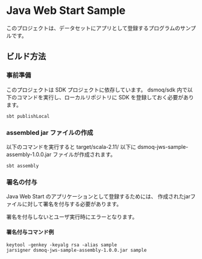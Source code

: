 # Java Web Start Sample

このプロジェクトは、データセットにアプリとして登録するプログラムのサンプルです。

## ビルド方法

### 事前準備

このプロジェクトは SDK プロジェクトに依存しています。
dsmoq/sdk 内で以下のコマンドを実行し、ローカルリポジトリに SDK を登録しておく必要があります。

```
sbt publishLocal
```

### assembled jar ファイルの作成

以下のコマンドを実行すると target/scala-2.11/ 以下に
dsmoq-jws-sample-assembly-1.0.0.jar ファイルが作成されます。

```
sbt assembly
```

### 署名の付与

Java Web Start のアプリケーションとして登録するためには、
作成されたjarファイルに対して署名を付与する必要があります。

署名を付与しないとユーザ実行時にエラーとなります。

#### 署名付与コマンド例
```
keytool -genkey -keyalg rsa -alias sample
jarsigner dsmoq-jws-sample-assembly-1.0.0.jar sample
```
